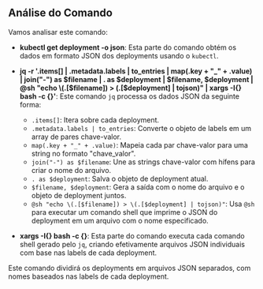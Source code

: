 ## Análise do Comando

Vamos analisar este comando:

- **kubectl get deployment -o json**: Esta parte do comando obtém os dados em formato JSON dos deployments usando o `kubectl`.

- **jq -r '.items[] | .metadata.labels | to_entries | map(.key + "_" + .value) | join("-") as $filename | . as $deployment | $filename, $deployment | @sh "echo \(.[$filename]) > \(.[$deployment] | tojson)"  | xargs -I{} bash -c {}'**: Este comando `jq` processa os dados JSON da seguinte forma:

    - `.items[]`: Itera sobre cada deployment.
    - `.metadata.labels | to_entries`: Converte o objeto de labels em um array de pares chave-valor.
    - `map(.key + "_" + .value)`: Mapeia cada par chave-valor para uma string no formato "chave_valor".
    - `join("-") as $filename`: Une as strings chave-valor com hífens para criar o nome do arquivo.
    - `. as $deployment`: Salva o objeto de deployment atual.
    - `$filename, $deployment`: Gera a saída com o nome do arquivo e o objeto de deployment juntos.
    - `@sh "echo \(.[$filename]) > \(.[$deployment] | tojson)"`: Usa `@sh` para executar um comando shell que imprime o JSON do deployment em um arquivo com o nome especificado.

- **xargs -I{} bash -c {}**: Esta parte do comando executa cada comando shell gerado pelo `jq`, criando efetivamente arquivos JSON individuais com base nas labels de cada deployment.

Este comando dividirá os deployments em arquivos JSON separados, com nomes baseados nas labels de cada deployment.

